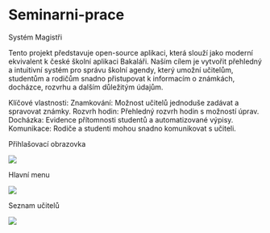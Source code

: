 # Seminarni-prace
Systém Magistři

Tento projekt představuje open-source aplikaci, která slouží jako moderní ekvivalent k české školní aplikaci Bakaláři. Naším cílem je vytvořit přehledný a intuitivní systém pro správu školní agendy, který umožní učitelům, studentům a rodičům snadno přistupovat k informacím o známkách, docházce, rozvrhu a dalším důležitým údajům.

Klíčové vlastnosti:
  Znamkování: Možnost učitelů jednoduše zadávat a spravovat známky.
  Rozvrh hodin: Přehledný rozvrh hodin s možností úprav.
  Docházka: Evidence přítomnosti studentů a automatizované výpisy.
  Komunikace: Rodiče a studenti mohou snadno komunikovat s učiteli.

Přihlašovací obrazovka

![](https://melonmc.cz/semi/login.png)

Hlavní menu

![](https://melonmc.cz/semi/dashboard.png)

Seznam učitelů

![](https://melonmc.cz/semi/teachers.png)
